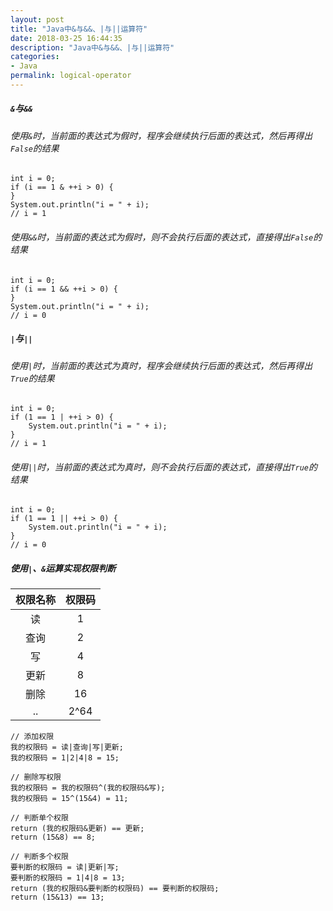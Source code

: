 ```yaml
---
layout: post
title: "Java中&与&&、|与||运算符"
date: 2018-03-25 16:44:35
description: "Java中&与&&、|与||运算符"
categories:
- Java
permalink: logical-operator
---
```



##### `&`与`&&`

###### 使用`&`时，当前面的表达式为假时，程序会继续执行后面的表达式，然后再得出`False`的结果

```vim
int i = 0;
if (i == 1 & ++i > 0) {
}
System.out.println("i = " + i);
// i = 1
```

###### 使用`&&`时，当前面的表达式为假时，则不会执行后面的表达式，直接得出`False`的结果

```vim
int i = 0;
if (i == 1 && ++i > 0) {
}
System.out.println("i = " + i);
// i = 0
```

##### `|`与`||`

###### 使用`|`时，当前面的表达式为真时，程序会继续执行后面的表达式，然后再得出`True`的结果

```vim
int i = 0;
if (1 == 1 | ++i > 0) {
    System.out.println("i = " + i);
}
// i = 1
```

###### 使用`||`时，当前面的表达式为真时，则不会执行后面的表达式，直接得出`True`的结果

```vim
int i = 0;
if (1 == 1 || ++i > 0) {
    System.out.println("i = " + i);
}
// i = 0
```

##### 使用`|`、`&`运算实现权限判断

|权限名称|权限码|
|:--:|:--:|
|读|1|
|查询|2|
|写|4|
|更新|8|
|删除|16|
|..|2^64|

```vim
// 添加权限
我的权限码 = 读|查询|写|更新;
我的权限码 = 1|2|4|8 = 15;

// 删除写权限
我的权限码 = 我的权限码^(我的权限码&写);
我的权限码 = 15^(15&4) = 11;

// 判断单个权限
return (我的权限码&更新) == 更新;
return (15&8) == 8;

// 判断多个权限
要判断的权限码 = 读|更新|写;
要判断的权限码 = 1|4|8 = 13;
return (我的权限码&要判断的权限码) == 要判断的权限码;
return (15&13) == 13;
```

